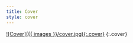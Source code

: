 ```yaml
---
title: Cover
style: cover
---
```


[![Cover]({{ images }}/cover.jpg){:.cover}](0-3-contents.html)
{:.cover}
